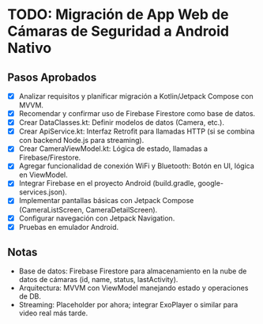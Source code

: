 # TODO: Migración de App Web de Cámaras de Seguridad a Android Nativo

## Pasos Aprobados
- [x] Analizar requisitos y planificar migración a Kotlin/Jetpack Compose con MVVM.
- [x] Recomendar y confirmar uso de Firebase Firestore como base de datos.
- [x] Crear DataClasses.kt: Definir modelos de datos (Camera, etc.).
- [x] Crear ApiService.kt: Interfaz Retrofit para llamadas HTTP (si se combina con backend Node.js para streaming).
- [x] Crear CameraViewModel.kt: Lógica de estado, llamadas a Firebase/Firestore.
- [x] Agregar funcionalidad de conexión WiFi y Bluetooth: Botón en UI, lógica en ViewModel.
- [x] Integrar Firebase en el proyecto Android (build.gradle, google-services.json).
- [x] Implementar pantallas básicas con Jetpack Compose (CameraListScreen, CameraDetailScreen).
- [x] Configurar navegación con Jetpack Navigation.
- [x] Pruebas en emulador Android.

## Notas
- Base de datos: Firebase Firestore para almacenamiento en la nube de datos de cámaras (id, name, status, lastActivity).
- Arquitectura: MVVM con ViewModel manejando estado y operaciones de DB.
- Streaming: Placeholder por ahora; integrar ExoPlayer o similar para video real más tarde.

